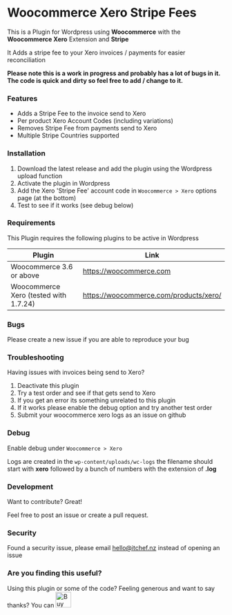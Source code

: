 # Woocommerce Xero Stripe Fees
This is a Plugin for Wordpress using **Woocommerce** with the **Woocommerce Xero** Extension and **Stripe**

It Adds a stripe fee to your Xero invoices / payments for easier reconciliation 

**Please note this is a work in progress and probably has a lot of bugs in it. The code is quick and dirty so feel free to add / change to it.**
### Features

  - Adds a Stripe Fee to the invoice send to Xero
  - Per product Xero Account Codes (including variations)
  - Removes Stripe Fee from payments send to Xero
  - Multiple Stripe Countries supported
  
### Installation

1. Download the latest release and add the plugin using the Wordpress upload function
2. Activate the plugin in Wordpress
3. Add the Xero 'Stripe Fee' account code in ```Woocommerce > Xero``` options page (at the bottom)
4. Test to see if it works (see debug below)

### Requirements

This Plugin requires the following plugins to be active in Wordpress

| Plugin | Link |
| ------ | ------ |
| Woocommerce 3.6 or above | https://woocommerce.com |
| Woocommerce Xero (tested with 1.7.24) | https://woocommerce.com/products/xero/ |

### Bugs

Please create a new issue if you are able to reproduce your bug

### Troubleshooting

Having issues with invoices being send to Xero? 
1. Deactivate this plugin 
2. Try a test order and see if that gets send to Xero
3. If you get an error its something unrelated to this plugin
4. If it works please enable the debug option and try another test order
5. Submit your woocommerce xero logs as an issue on github

### Debug

Enable debug under ```Woocommerce > Xero```

Logs are created in the ```wp-content/uploads/wc-logs``` the filename should start with **xero** followed by a bunch of numbers with the extension of **.log**

### Development

Want to contribute? Great!

Feel free to post an issue or create a pull request. 


### Security

Found a security issue, please email hello@itchef.nz instead of opening an issue

### Are you finding this useful?

Using this plugin or some of the code? Feeling generous and want to say thanks? 
You can <a href='https://ko-fi.com/A6552UEK' target='_blank'><img height='36' style='border:0px;height:36px;' src='https://az743702.vo.msecnd.net/cdn/kofi2.png?v=0' border='0' alt='Buy Me a Coffee at ko-fi.com' /></a>